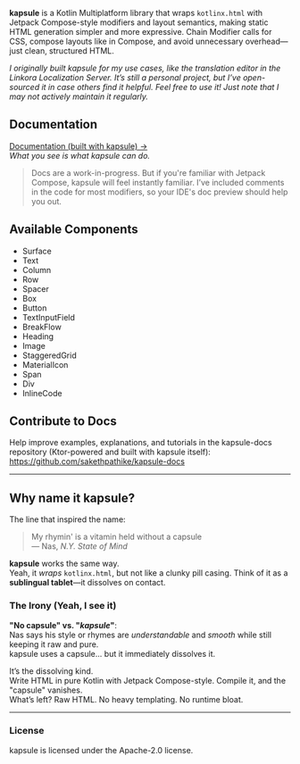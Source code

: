 **kapsule** is a Kotlin Multiplatform library
that wraps `kotlinx.html` with Jetpack Compose-style modifiers and layout semantics,
making static HTML generation simpler and more expressive.
Chain Modifier calls for CSS, compose layouts like in Compose,
and avoid unnecessary overhead—just clean, structured HTML.

*I originally built kapsule for my use cases, like the translation editor in the Linkora Localization Server. It’s still a personal project, but I’ve open-sourced it in case others find it helpful. Feel free to use it! Just note that I may not actively maintain it regularly.*

## Documentation

[Documentation (built with kapsule) →](https://related-xaviera-sakethpathike-cd849e75.koyeb.app/)  
_What you see is what kapsule can do._
> Docs are a work-in-progress. But if you're familiar with Jetpack Compose, kapsule will feel instantly familiar.
> I’ve included comments in the code for most modifiers, so your IDE's doc preview should help you out.

## Available Components

- Surface
- Text
- Column
- Row
- Spacer
- Box
- Button
- TextInputField
- BreakFlow
- Heading
- Image
- StaggeredGrid
- MaterialIcon
- Span
- Div
- InlineCode

## Contribute to Docs

Help improve examples, explanations,
and tutorials in the kapsule-docs repository (Ktor-powered and built with kapsule itself):
https://github.com/sakethpathike/kapsule-docs

---

## Why name it **kapsule**?

The line that inspired the name:

> My rhymin' is a vitamin held without a capsule  
> — Nas, *N.Y. State of Mind*

**kapsule** works the same way.  
Yeah, it _wraps_ `kotlinx.html`, but not like a clunky pill casing. Think of it as a **sublingual tablet**—it dissolves on contact.

### The Irony (Yeah, I see it)

**"No capsule" vs. "_kapsule_"**:  
Nas says his style or rhymes are _understandable_ and _smooth_ while still keeping it raw and pure.  
kapsule uses a capsule... but it immediately dissolves it.

It’s the dissolving kind.  
Write HTML in pure Kotlin with Jetpack Compose-style. Compile it, and the "capsule" vanishes.  
What’s left? Raw HTML. No heavy templating. No runtime bloat.

---

### License

kapsule is licensed under the Apache-2.0 license.